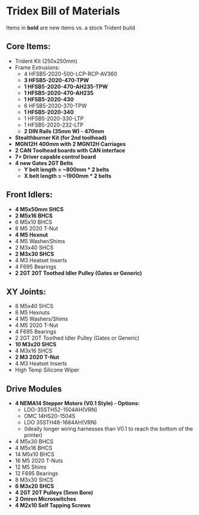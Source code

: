 # Tridex Bill of Materials

Items in **bold** are new items vs. a stock Trident build

## Core Items:

- Trident Kit (250x250mm)
- Frame Extrusions:
  - 4 HFSB5-2020-500-LCP-RCP-AV360
  - **3 HFSB5-2020-470-TPW**
  - **1 HFSB5-2020-470-AH235-TPW**
  - **1 HFSB5-2020-470-AH235**
  - **1 HFSB5-2020-430**
  - 6 HFSB5-2020-370-TPW
  - **1 HFSB5-2020-340**
  - 1 HFSB5-2020-330-LTP
  - 1 HFSB5-2020-232-LTP
  - **2 DIN Rails (35mm W) - 470mm**
- **Stealthburner Kit (for 2nd toolhead)**
- **MGN12H 400mm with 2 MGN12H Carriages**
- **2 CAN Toolhead boards with CAN interface**
- **7+ Driver capable control board**
- **4 new Gates 2GT Belts**
  - **Y belt length = ~800mm * 2 belts**
  - **X belt length = ~1900mm * 2 belts**

## Front Idlers:

- **4 M5x50mm SHCS** 
- **2 M5x16 BHCS**
- 6 M5x10 BHCS
- 8 M5 2020 T-Nut
- **4 M5 Hexnut**
- 4 M5 Washer/Shims
- 2 M3x40 SHCS
- **2 M3x30 SHCS**
- 4 M3 Heatset Inserts
- 4 F695 Bearings
- **2 2GT 20T Toothed Idler Pulley (Gates or Generic)**

## XY Joints:

- 8 M5x40 SHCS
- 8 M5 Hexnuts
- 4 M5 Washers/Shims
- 4 M5 2020 T-Nut
- 4 F695 Bearings
- 2 2GT 20T Toothed Idler Pulley (Gates or Generic)
- **10 M3x20 SHCS**
- 4 M3x16 SHCS
- **2 M3 2020 T-Nut**
- 4 M3 Heatset Inserts
- High Temp Silicone Wiper

## Drive Modules

- **4 NEMA14 Stepper Motors (V0.1 Style) - Options:**
  - LDO-35STH52-1504AH(VRN)
  - OMC 14HS20-1504S
  - LDO 35STH48-1684AH(VRN) 
  - (Ideally longer wiring harnesses than V0.1 to reach the bottom of the printer)
- 4 M5x30 BHCS
- 4 M5x16 BHCS
- 14 M5x10 BHCS
- 16 M5 2020 T-Nuts
- 12 M5 Shims
- 12 F695 Bearings
- 8 M3x30 SHCS
- **6 M3x20 SHCS**
- **4 2GT 20T Pulleys (5mm Bore)**
- **2 Omron Microswitches**
- **4 M2x10 Self Tapping Screws**

## 
